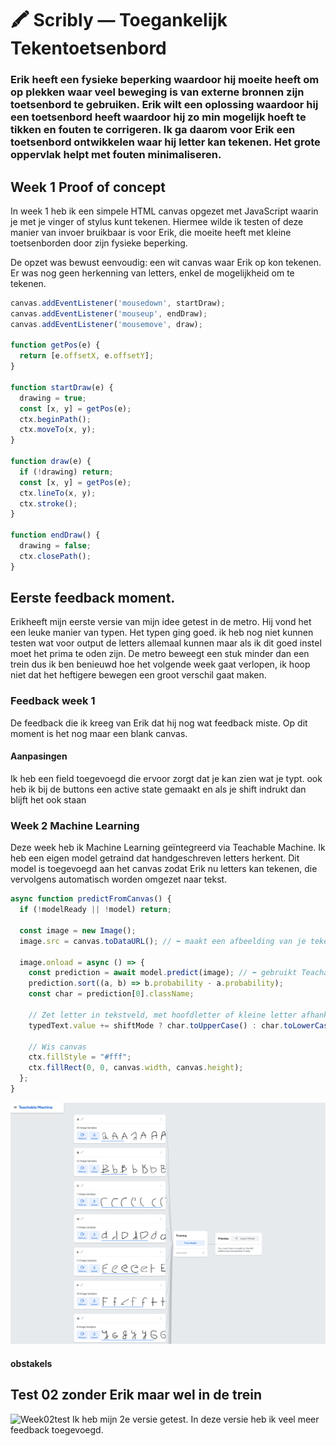 # 🖍️ Scribly — Toegankelijk Tekentoetsenbord
### Erik heeft een fysieke beperking waardoor hij moeite heeft om op plekken waar veel beweging is van externe bronnen zijn toetsenbord te gebruiken. Erik wilt een oplossing waardoor hij een toetsenbord heeft waardoor hij zo min mogelijk hoeft te tikken en fouten te corrigeren. Ik ga daarom voor Erik een toetsenbord ontwikkelen waar hij letter kan tekenen. Het grote oppervlak helpt met fouten minimaliseren.

## Week 1 Proof of concept
In week 1 heb ik een simpele HTML canvas opgezet met JavaScript waarin je met je vinger of stylus kunt tekenen. Hiermee wilde ik testen of deze manier van invoer bruikbaar is voor Erik, die moeite heeft met kleine toetsenborden door zijn fysieke beperking.

De opzet was bewust eenvoudig: een wit canvas waar Erik op kon tekenen. Er was nog geen herkenning van letters, enkel de mogelijkheid om te tekenen.

```` js
canvas.addEventListener('mousedown', startDraw);
canvas.addEventListener('mouseup', endDraw);
canvas.addEventListener('mousemove', draw);

function getPos(e) {
  return [e.offsetX, e.offsetY];
}

function startDraw(e) {
  drawing = true;
  const [x, y] = getPos(e);
  ctx.beginPath();
  ctx.moveTo(x, y);
}

function draw(e) {
  if (!drawing) return;
  const [x, y] = getPos(e);
  ctx.lineTo(x, y);
  ctx.stroke();
}

function endDraw() {
  drawing = false;
  ctx.closePath();
}
````



## Eerste feedback moment. 
Erikheeft mijn eerste versie van mijn idee getest in de metro. Hij vond het een leuke manier van typen. Het typen ging goed. ik heb nog niet kunnen testen wat voor output de letters allemaal kunnen maar als ik dit goed instel moet het prima te oden zijn. De metro beweegt een stuk minder dan een trein dus ik ben benieuwd hoe het volgende week gaat verlopen, ik hoop niet dat het heftigere bewegen een groot verschil gaat maken. 

### Feedback week 1
De feedback die ik kreeg van Erik dat hij nog wat feedback miste. Op dit moment is het nog maar een blank canvas.

#### Aanpasingen 
Ik heb een field toegevoegd die ervoor zorgt dat je kan zien wat je typt. ook heb ik bij de buttons een active state gemaakt en als je shift indrukt dan blijft het ook staan


### Week 2 Machine Learning
Deze week heb ik Machine Learning geïntegreerd via Teachable Machine. Ik heb een eigen model getraind dat handgeschreven letters herkent. Dit model is toegevoegd aan het canvas zodat Erik nu letters kan tekenen, die vervolgens automatisch worden omgezet naar tekst.

````js
async function predictFromCanvas() {
  if (!modelReady || !model) return;

  const image = new Image();
  image.src = canvas.toDataURL(); // ⬅️ maakt een afbeelding van je tekening

  image.onload = async () => {
    const prediction = await model.predict(image); // ⬅️ gebruikt Teachable Machine model
    prediction.sort((a, b) => b.probability - a.probability);
    const char = prediction[0].className;

    // Zet letter in tekstveld, met hoofdletter of kleine letter afhankelijk van shift
    typedText.value += shiftMode ? char.toUpperCase() : char.toLowerCase();

    // Wis canvas
    ctx.fillStyle = "#fff";
    ctx.fillRect(0, 0, canvas.width, canvas.height);
  };
}
````

![MLomgeving](/images/ml.png)
#### obstakels
 
 
 ## Test 02 zonder Erik maar wel in de trein
 ![Week02test](/images/Week%202.png)
 Ik heb mijn 2e versie getest. In deze versie heb ik veel meer feedback toegevoegd.